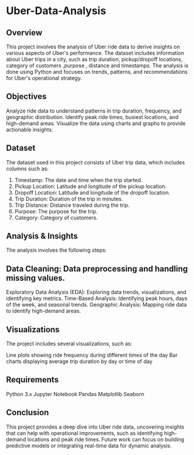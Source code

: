 # Uber-Data-Analysis

## Overview
This project involves the analysis of Uber ride data to derive insights on various aspects of Uber's performance. The dataset includes information about Uber trips in a city, such as trip duration, pickup/dropoff locations, category of customers ,purpose , distance and timestamps. The analysis is done using Python and focuses on trends, patterns, and recommendations for Uber's operational strategy.

## Objectives
Analyze ride data to understand patterns in trip duration, frequency, and geographic distribution.
Identify peak ride times, busiest locations, and high-demand areas.
Visualize the data using charts and graphs to provide actionable insights.

## Dataset
The dataset used in this project consists of Uber trip data, which includes columns such as:

1. Timestamp: The date and time when the trip started.
2. Pickup Location: Latitude and longitude of the pickup location.
3. Dropoff Location: Latitude and longitude of the dropoff location.
4. Trip Duration: Duration of the trip in minutes.
5. Trip Distance: Distance traveled during the trip.
6. Purpose: The purpose for the trip.
7. Category: Category of customers.

## Analysis & Insights
The analysis involves the following steps:

## Data Cleaning: Data preprocessing and handling missing values.
Exploratory Data Analysis (EDA): Exploring data trends, visualizations, and identifying key metrics.
Time-Based Analysis: Identifying peak hours, days of the week, and seasonal trends.
Geographic Analysis: Mapping ride data to identify high-demand areas.

## Visualizations
The project includes several visualizations, such as:

Line plots showing ride frequency during different times of the day
Bar charts displaying average trip duration by day or time of day

## Requirements
Python 3.x
Jupyter Notebook 
Pandas
Matplotlib
Seaborn

## Conclusion
This project provides a deep dive into Uber ride data, uncovering insights that can help with operational improvements, such as identifying high-demand locations and peak ride times. Future work can focus on building predictive models or integrating real-time data for dynamic analysis.

